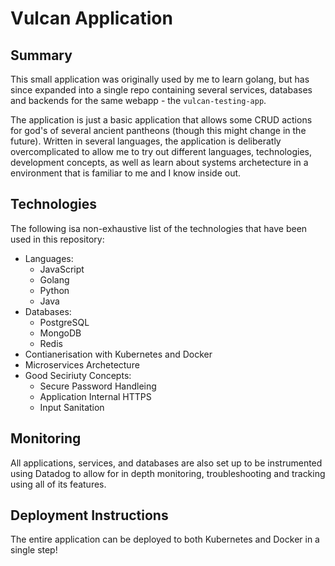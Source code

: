 # Vulcan Application

## Summary
This small application was originally used by me to learn golang, but has since expanded into a single repo containing several services, databases and backends for the same webapp - the `vulcan-testing-app`.

The application is just a basic application that allows some CRUD actions for god's of several ancient pantheons (though this might change in the future). Written in several languages, the application is deliberatly overcomplicated to allow me to try out different languages, technologies, development concepts, as well as learn about systems archetecture in a environment that is familiar to me and I know inside out.

## Technologies
The following isa non-exhaustive list of the technologies that have been used in this repository:
- Languages:
    - JavaScript
    - Golang
    - Python
    - Java
- Databases:
    - PostgreSQL
    - MongoDB
    - Redis
- Contianerisation with Kubernetes and Docker
- Microservices Archetecture
- Good Seciriuty Concepts:
    - Secure Password Handleing
    - Application Internal HTTPS
    - Input Sanitation

## Monitoring
All applications, services, and databases are also set up to be instrumented using Datadog to allow for in depth monitoring, troubleshooting and tracking using all of its features.

## Deployment Instructions
The entire application can be deployed to both Kubernetes and Docker in a single step!